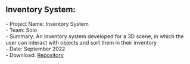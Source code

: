 <div>

  <h2>Inventory System:</h2>
  <p>- Project Name: Inventory System</a>
  <br>- Team: Solo
  <br>- Summary: An inventory system developed for a 3D scene, in which the user can interact with objects and sort them in their inventory
  <br>- Date: September 2022
  <br>- Download: <a href="">Repository</a>
  </p>
  
</div>
